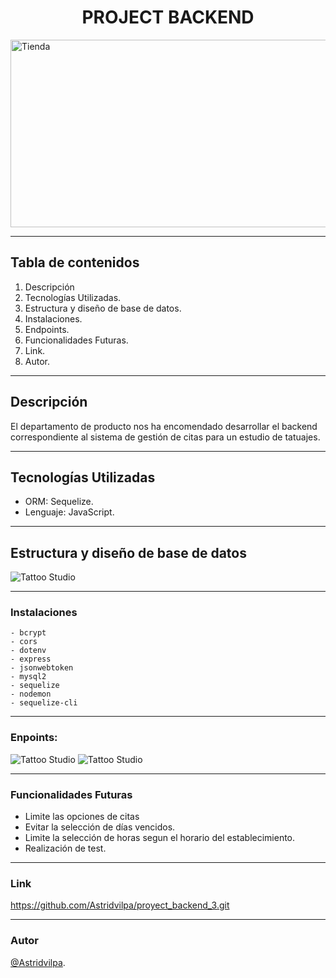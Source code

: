 <h1 align="center"> PROJECT BACKEND</h1>

<image src="./img/tienda.jpeg" alt="Tienda" width="600" height="300" align="center" >

***
## Tabla de contenidos

1. Descripción 
2. Tecnologías Utilizadas.
3. Estructura y diseño de base de datos.
4. Instalaciones.
5. Endpoints.
6. Funcionalidades Futuras.
7. Link.
8. Autor.

***
## Descripción
El departamento de producto nos ha encomendado desarrollar el backend correspondiente al sistema de gestión de citas para un estudio de tatuajes.

***
## Tecnologías Utilizadas

- ORM: Sequelize.
- Lenguaje: JavaScript.

***
## Estructura y diseño de base de datos

<image src="./img/baseDatos.png" alt="Tattoo Studio">

***

### Instalaciones

    - bcrypt
    - cors
    - dotenv
    - express
    - jsonwebtoken
    - mysql2
    - sequelize
    - nodemon
    - sequelize-cli
  ***

  ###  Enpoints:

  <image src="./img/end1.png" alt="Tattoo Studio">
 <image src="./img/end2.png" alt="Tattoo Studio">

 ***

 ### Funcionalidades Futuras

 - Limite las opciones de citas
 - Evitar la selección de días vencidos.
 - Limite la selección de horas segun el horario del establecimiento.
 - Realización de test.

 ***

 ### Link

 https://github.com/Astridvilpa/proyect_backend_3.git


 ****
  
  ###  Autor

 [@Astridvilpa](https://github.com/Astridvilpa).
